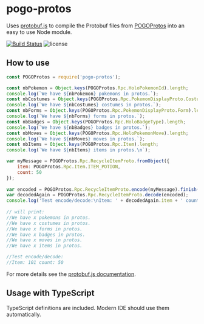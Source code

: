 # pogo-protos
Uses [protobuf.js](https://github.com/dcodeIO/protobuf.js) to compile the Protobuf files from
[POGOProtos](https://github.com/Furtif/POGOProtos) into an easy to use Node module.

<!--
[![npm version](https://badge.fury.io/js/pogo-protos.svg)](https://badge.fury.io/js/pogo-protos)
![npm downloads](https://img.shields.io/npm/dt/pogo-protos.svg) --> 
[![Build Status](https://travis-ci.com/Furtif/pogo-protos.svg?branch=master)](https://travis-ci.com/Furtif/pogo-protos)
![license](https://img.shields.io/npm/l/pogo-protos.svg)


## How to use
```javascript
const POGOProtos = require('pogo-protos');

const nbPokemon = Object.keys(POGOProtos.Rpc.HoloPokemonId).length;
console.log(`We have ${nbPokemon} pokemons in protos.`);
const nbCostumes = Object.keys(POGOProtos.Rpc.PokemonDisplayProto.Costume).length;
console.log(`We have ${nbCostumes} costumes in protos.`);
const nbForms = Object.keys(POGOProtos.Rpc.PokemonDisplayProto.Form).length;
console.log(`We have ${nbForms} forms in protos.`);
const nbBadges = Object.keys(POGOProtos.Rpc.HoloBadgeType).length;
console.log(`We have ${nbBadges} badges in protos.`);
const nbMoves = Object.keys(POGOProtos.Rpc.HoloPokemonMove).length;
console.log(`We have ${nbMoves} moves in protos.`);
const nbItems = Object.keys(POGOProtos.Rpc.Item).length;
console.log(`We have ${nbItems} items in protos.\n`);

var myMessage = POGOProtos.Rpc.RecycleItemProto.fromObject({
    item: POGOProtos.Rpc.Item.ITEM_POTION,
    count: 50
});
  
var encoded = POGOProtos.Rpc.RecycleItemProto.encode(myMessage).finish();
var decodedAgain = POGOProtos.Rpc.RecycleItemProto.decode(encoded);
console.log('Test encode/decode:\nItem: ' + decodedAgain.item + ' count: ' + decodedAgain.count);
 
// will print:
//We have x pokemons in protos.
//We have x costumes in protos.
//We have x forms in protos.
//We have x badges in protos.
//We have x moves in protos.
//We have x items in protos.

//Test encode/decode:
//Item: 101 count: 50
```

For more details see the [protobuf.js documentation](https://github.com/dcodeIO/protobuf.js/wiki).

## Usage with TypeScript
TypeScript definitions are included. Modern IDE should use them automatically.

